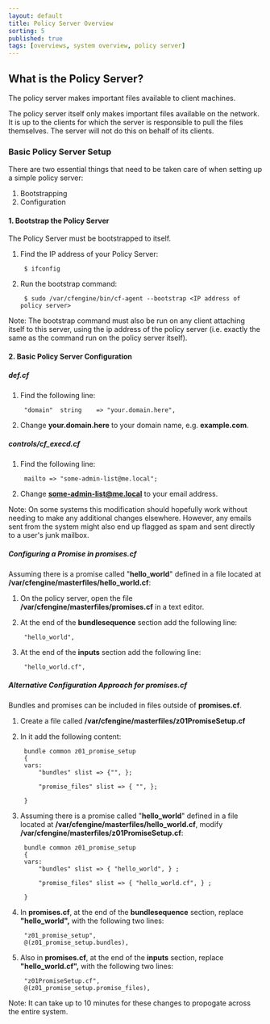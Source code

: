 ```yaml
---
layout: default
title: Policy Server Overview
sorting: 5
published: true
tags: [overviews, system overview, policy server]
---
```


## What is the Policy Server? 

The policy server makes important files available to client machines.

The policy server itself only makes important files available on the network. It is up to the clients for which the server is responsible to pull the files themselves. The server will not do this on behalf of its clients.

### Basic Policy Server Setup ###

There are two essential things that need to be taken care of when setting up a simple policy server:

1. Bootstrapping
2. Configuration

#### 1. Bootstrap the Policy Server ####

The Policy Server must be bootstrapped to itself. 

1. Find the IP address of your Policy Server:

		
		$ ifconfig
		

2. Run the bootstrap command:

		
		$ sudo /var/cfengine/bin/cf-agent --bootstrap <IP address of policy server>
		

Note: The bootstrap command must also be run on any client attaching itself to this server, using the ip address of the policy server (i.e. exactly the same as the command run on the policy server itself).

#### 2. Basic Policy Server Configuration ####

##### def.cf #####

1. Find the following line:
		
		"domain"  string    => "your.domain.here",
		
2. Change **your.domain.here** to your domain name, e.g. **example.com**.

##### controls/cf_execd.cf #####

1. Find the following line:
		
		mailto => "some-admin-list@me.local";
		
2. Change **some-admin-list@me.local** to your email address.

Note: On some systems this modification should hopefully work without needing to make any additional changes elsewhere. However, any emails sent from the system might also end up flagged as spam and sent directly to a user's junk mailbox.

##### Configuring a Promise in promises.cf #####

Assuming there is a promise called "**hello_world**" defined in a file located at **/var/cfengine/masterfiles/hello_world.cf**:

1. On the policy server, open the file **/var/cfengine/masterfiles/promises.cf** in a text editor.
2. At the end of the **bundlesequence** section add the following line:

		
		"hello_world",
		
3. At the end of the **inputs** section add the following line:

		
		"hello_world.cf",
		

##### Alternative Configuration Approach for promises.cf #####

Bundles and promises can be included in files outside of **promises.cf**.

1. Create a file called **/var/cfengine/masterfiles/z01PromiseSetup.cf**
2. In it add the following content:
		
		bundle common z01_promise_setup
		{
		vars:
			"bundles" slist => {"", };

			"promise_files" slist => { "", };

		}
		
3. Assuming there is a promise called "**hello_world**" defined in a file located at **/var/cfengine/masterfiles/hello_world.cf**, modify **/var/cfengine/masterfiles/z01PromiseSetup.cf**:
		
		bundle common z01_promise_setup
		{
		vars:
			"bundles" slist => { "hello_world",	} ;

			"promise_files" slist => { "hello_world.cf", } ;

		}
		
4. In **promises.cf**, at the end of the **bundlesequence** section, replace **"hello_world",** with the following two lines:

		"z01_promise_setup",
		@(z01_promise_setup.bundles),
		
5. Also in **promises.cf**, at the end of the **inputs** section, replace **"hello_world.cf",** with the following two lines:

		"z01PromiseSetup.cf",
		@(z01_promise_setup.promise_files),
		

Note: It can take up to 10 minutes for these changes to propogate across the entire system.
